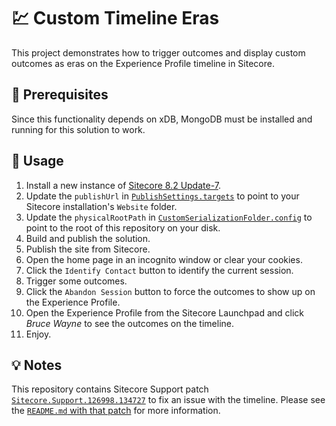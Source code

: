 # 💹 Custom Timeline Eras

This project demonstrates how to trigger outcomes and display custom outcomes as
eras on the Experience Profile timeline in Sitecore.

## 💼 Prerequisites

Since this functionality depends on xDB, MongoDB must be installed and running
for this solution to work.

## 🚀 Usage

1. Install a new instance of [Sitecore 8.2 Update-7][1].
2. Update the `publishUrl` in [`PublishSettings.targets`][2] to point to your
   Sitecore installation's `Website` folder.
3. Update the `physicalRootPath` in [`CustomSerializationFolder.config`][3] to
   point to the root of this repository on your disk.
4. Build and publish the solution.
5. Publish the site from Sitecore.
6. Open the home page in an incognito window or clear your cookies.
7. Click the `Identify Contact` button to identify the current session.
8. Trigger some outcomes.
9. Click the `Abandon Session` button to force the outcomes to show up on the
   Experience Profile.
10. Open the Experience Profile from the Sitecore Launchpad and click
    *Bruce Wayne* to see the outcomes on the timeline.
11. Enjoy.

## 💡 Notes

This repository contains Sitecore Support patch
[`Sitecore.Support.126998.134727`][4] to fix an issue with the timeline. Please
see the [`README.md` with that patch][5] for more information.

[1]: https://dev.sitecore.net/Downloads/Sitecore_Experience_Platform/82/Sitecore_Experience_Platform_82_Update7.aspx
[2]: PublishSettings.targets
[3]: src/CustomTimelineEras/App_Config/Include/z.CustomTimelineEras.Serialization/CustomSerializationFolder.config
[4]: https://github.com/SitecoreSupport/Sitecore.Support.126998.134727
[5]: src/CustomTimelineEras/sitecore/shell/client/Business%20Component%20Library/Layouts/Renderings/Common/Timelines/README.md

